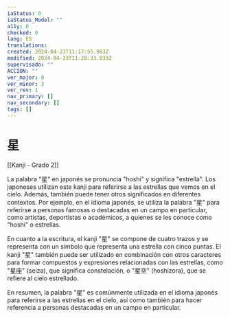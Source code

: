 ```yaml
---
iaStatus: 0
iaStatus_Model: ""
a11y: 0
checked: 0
lang: ES
translations: 
created: 2024-04-23T11:17:55.983Z
modified: 2024-04-23T11:20:33.833Z
supervisado: ""
ACCION: ""
ver_major: 0
ver_minor: 3
ver_rev: 1
nav_primary: []
nav_secondary: []
tags: []
---
```

# 星

[[Kanji - Grado 2]]

La palabra "星" en japonés se pronuncia "hoshi" y significa "estrella". Los japoneses utilizan este kanji para referirse a las estrellas que vemos en el cielo. Además, también puede tener otros significados en diferentes contextos. Por ejemplo, en el idioma japonés, se utiliza la palabra "星" para referirse a personas famosas o destacadas en un campo en particular, como artistas, deportistas o académicos, a quienes se les conoce como "hoshi" o estrellas. 

En cuanto a la escritura, el kanji "星" se compone de cuatro trazos y se representa con un símbolo que representa una estrella con cinco puntas. El kanji "星" también puede ser utilizado en combinación con otros caracteres para formar compuestos y expresiones relacionadas con las estrellas, como "星座" (seiza), que significa constelación, o "星空" (hoshizora), que se refiere al cielo estrellado.

En resumen, la palabra "星" es comúnmente utilizada en el idioma japonés para referirse a las estrellas en el cielo, así como también para hacer referencia a personas destacadas en un campo en particular.
